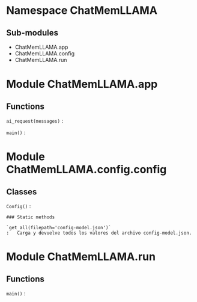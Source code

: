 Namespace ChatMemLLAMA
======================

Sub-modules
-----------
* ChatMemLLAMA.app
* ChatMemLLAMA.config
* ChatMemLLAMA.run


Module ChatMemLLAMA.app
=======================

Functions
---------

`ai_request(messages)`
:

`main()`
:


Module ChatMemLLAMA.config.config
=================================

Classes
-------

`Config()`
:

    ### Static methods

    `get_all(filepath='config-model.json')`
    :   Carga y devuelve todos los valores del archivo config-model.json.


Module ChatMemLLAMA.run
=======================

Functions
---------

`main()`
:
